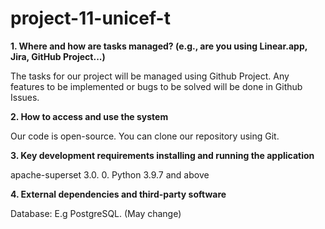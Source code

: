 # project-11-unicef-t


**1. Where and how are tasks managed? (e.g., are you using Linear.app, Jira, GitHub Project...)**

The tasks for our project will be managed using Github Project. Any features to be implemented or bugs to be solved will be done in Github Issues.

**2. How to access and use the system**

Our code is open-source. You can clone our repository using Git.

**3. Key development requirements installing and running the application**

apache-superset 3.0. 0.
Python 3.9.7 and above

**4. External dependencies and third-party software**

Database: E.g PostgreSQL. (May change)
